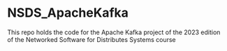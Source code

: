 # NSDS_ApacheKafka
This repo holds the code for the Apache Kafka project of the 2023 edition of the Networked Software for Distributes Systems course

